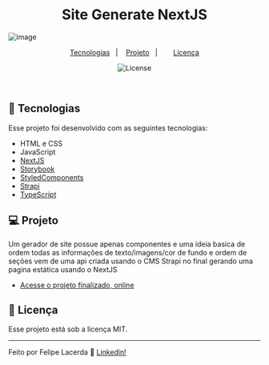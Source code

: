 <h1 align="center">Site Generate NextJS</h1>


![image](https://github.com/LordGhapa/site-generate-with-nextjs/assets/99082399/47bcbe45-2bdc-4990-abf6-7860fe250f32)

<p align="center">
  <a href="#-tecnologias">Tecnologias</a>&nbsp;&nbsp;&nbsp;|&nbsp;&nbsp;&nbsp;
  <a href="#-projeto">Projeto</a>&nbsp;&nbsp;&nbsp;|&nbsp;&nbsp;&nbsp;
 &nbsp;&nbsp;&nbsp;
  <a href="#memo-licença">Licença</a>
</p>

<p align="center">
  <img alt="License" src="https://img.shields.io/static/v1?label=license&message=MIT&color=49AA26&labelColor=000000">
</p>

<br>

## 🚀 Tecnologias

Esse projeto foi desenvolvido com as seguintes tecnologias:

- HTML e CSS
- JavaScript
- [NextJS](https://nextjs.org/)
- [Storybook](https://storybook.js.org/)
- [StyledComponents](https://styled-components.com/)
- [Strapi](https://strapi.io/)
- [TypeScript](https://www.typescriptlang.org/)



## 💻 Projeto

Um gerador de site possue apenas componentes e uma ideia basica de ordem todas as informações de texto/imagens/cor de fundo e ordem de seções vem de uma api criada usando o CMS Strapi no final gerando uma pagina estática usando o NextJS

- [Acesse o projeto finalizado, online](https://site-generate-with-nextjs.vercel.app/)


## :memo: Licença

Esse projeto está sob a licença MIT.

---

Feito por Felipe Lacerda :wave: [Linkedin!](https://www.linkedin.com/in/felipe-lacerda-oliveira/)
